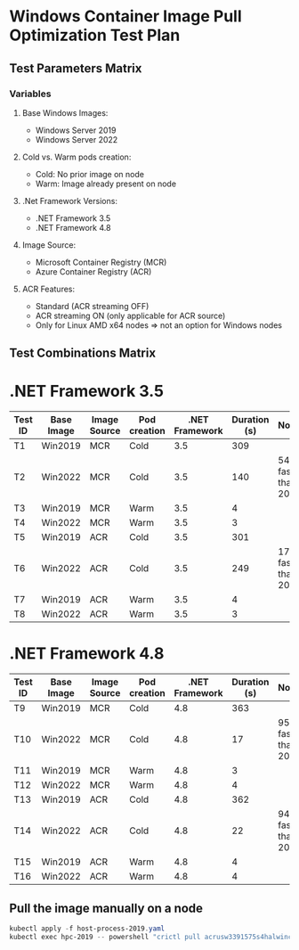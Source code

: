 # Windows Container Image Pull Optimization Test Plan

## Test Parameters Matrix

### Variables

1. Base Windows Images:
   - Windows Server 2019
   - Windows Server 2022

2. Cold vs. Warm pods creation:
   - Cold: No prior image on node
   - Warm: Image already present on node

3. .Net Framework Versions:
   - .NET Framework 3.5
   - .NET Framework 4.8

4. Image Source:
   - Microsoft Container Registry (MCR)
   - Azure Container Registry (ACR)

5. ACR Features:
   - Standard (ACR streaming OFF)
   - ACR streaming ON (only applicable for ACR source)
   - Only for Linux AMD x64 nodes => not an option for Windows nodes

## Test Combinations Matrix

# .NET Framework 3.5

| Test ID | Base Image | Image Source | Pod creation | .NET Framework | Duration (s) | Notes |
|---------|------------|--------------|--------------|----------------|--------------|-------|
| T1      | Win2019    | MCR          | Cold     | 3.5            |     309      |       |
| T2      | Win2022    | MCR          | Cold     | 3.5            |     140      |   54% faster than 2019    |
| T3      | Win2019    | MCR          | Warm     | 3.5            |      4     |       |
| T4      | Win2022    | MCR          | Warm     | 3.5            |      3     |       |
| T5      | Win2019    | ACR          | Cold     | 3.5            |     301      |       |
| T6      | Win2022    | ACR          | Cold     | 3.5            |     249      |   17% faster than 2019    |
| T7      | Win2019    | ACR          | Warm     | 3.5            |      4     |       |
| T8      | Win2022    | ACR          | Warm     | 3.5            |      3    |       |

# .NET Framework 4.8

| Test ID | Base Image | Image Source | Pod creation | .NET Framework | Duration (s) | Notes |
|---------|------------|--------------|--------------|----------------|--------------|-------|
| T9       | Win2019    | MCR          | Cold     | 4.8            |      363     |       |
| T10      | Win2022    | MCR          | Cold     | 4.8            |       17     |   95% faster than 2019    |
| T11      | Win2019    | MCR          | Warm     | 4.8            |        3   |       |
| T12      | Win2022    | MCR          | Warm     | 4.8            |       4    |     |
| T13      | Win2019    | ACR          | Cold     | 4.8            |      362     |       |
| T14      | Win2022    | ACR          | Cold     | 4.8            |       22     |   94% faster than 2019    |
| T15      | Win2019    | ACR          | Warm     | 4.8            |       4    |       |
| T16      | Win2022    | ACR          | Warm     | 4.8            |      4     |     |

## Pull the image manually on a node

```powershell
kubectl apply -f host-process-2019.yaml
kubectl exec hpc-2019 -- powershell "crictl pull acrusw3391575s4halwincont.azurecr.io/run35-svrcore-ltsc2019:latest"
```
